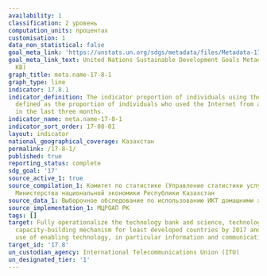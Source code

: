 ```yaml
---
availability: 1
classification: 2 уровень
computation_units: процентах
customisation: 1
data_non_statistical: false
goal_meta_link: 'https://unstats.un.org/sdgs/metadata/files/Metadata-17-08-01.pdf '
goal_meta_link_text: United Nations Sustainable Development Goals Metadata (PDF 469
  KB)
graph_title: meta.name-17-8-1
graph_type: line
indicator: 17.8.1
indicator_definition: The indicator proportion of individuals using the Internet is
  defined as the proportion of individuals who used the Internet from any location
  in the last three months.
indicator_name: meta.name-17-8-1
indicator_sort_order: 17-08-01
layout: indicator
national_geographical_coverage: Казахстан
permalink: /17-8-1/
published: true
reporting_status: complete
sdg_goal: '17'
source_active_1: true
source_compilation_1: Комитет по статистике (Управление статистики услуг и энергетики)
  Министерства национальной экономики Республики Казахстан
source_data_1: Выборочное обследование по использованию ИКТ домашними хозяйствами
source_implementation_1: МЦРОАП РК
tags: []
target: Fully operationalize the technology bank and science, technology and innovation
  capacity-building mechanism for least developed countries by 2017 and enhance the
  use of enabling technology, in particular information and communications technology
target_id: '17.8'
un_custodian_agency: International Telecommunications Union (ITU)
un_designated_tier: '1'
---
```

